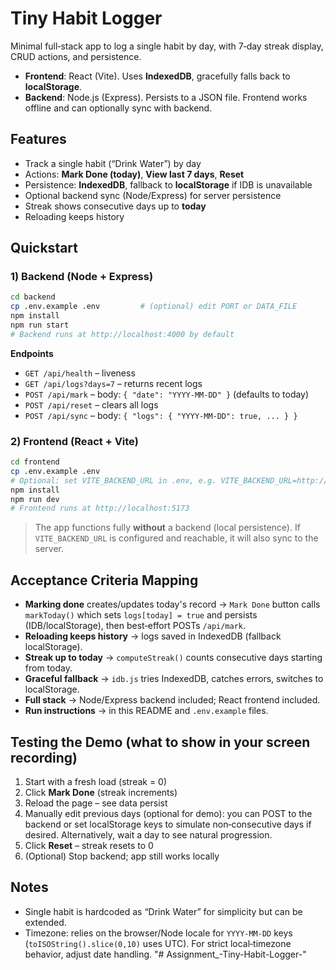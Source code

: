 # Tiny Habit Logger

Minimal full‑stack app to log a single habit by day, with 7‑day streak display, CRUD actions, and persistence.
- **Frontend**: React (Vite). Uses **IndexedDB**, gracefully falls back to **localStorage**.
- **Backend**: Node.js (Express). Persists to a JSON file. Frontend works offline and can optionally sync with backend.

## Features
- Track a single habit (“Drink Water”) by day
- Actions: **Mark Done (today)**, **View last 7 days**, **Reset**
- Persistence: **IndexedDB**, fallback to **localStorage** if IDB is unavailable
- Optional backend sync (Node/Express) for server persistence
- Streak shows consecutive days up to **today**
- Reloading keeps history

## Quickstart

### 1) Backend (Node + Express)
```bash
cd backend
cp .env.example .env         # (optional) edit PORT or DATA_FILE
npm install
npm run start
# Backend runs at http://localhost:4000 by default
```

**Endpoints**
- `GET /api/health` – liveness
- `GET /api/logs?days=7` – returns recent logs
- `POST /api/mark` – body: `{ "date": "YYYY-MM-DD" }` (defaults to today)
- `POST /api/reset` – clears all logs
- `POST /api/sync` – body: `{ "logs": { "YYYY-MM-DD": true, ... } }`

### 2) Frontend (React + Vite)
```bash
cd frontend
cp .env.example .env
# Optional: set VITE_BACKEND_URL in .env, e.g. VITE_BACKEND_URL=http://localhost:4000
npm install
npm run dev
# Frontend runs at http://localhost:5173
```

> The app functions fully **without** a backend (local persistence). If `VITE_BACKEND_URL` is configured and reachable, it will also sync to the server.

## Acceptance Criteria Mapping
- **Marking done** creates/updates today's record → `Mark Done` button calls `markToday()` which sets `logs[today] = true` and persists (IDB/localStorage), then best‑effort POSTs `/api/mark`.
- **Reloading keeps history** → logs saved in IndexedDB (fallback localStorage).
- **Streak up to today** → `computeStreak()` counts consecutive days starting from today.
- **Graceful fallback** → `idb.js` tries IndexedDB, catches errors, switches to localStorage.
- **Full stack** → Node/Express backend included; React frontend included.
- **Run instructions** → in this README and `.env.example` files.

## Testing the Demo (what to show in your screen recording)
1. Start with a fresh load (streak = 0)
2. Click **Mark Done** (streak increments)
3. Reload the page – see data persist
4. Manually edit previous days (optional for demo): you can POST to the backend or set localStorage keys to simulate non‑consecutive days if desired. Alternatively, wait a day to see natural progression.
5. Click **Reset** – streak resets to 0
6. (Optional) Stop backend; app still works locally

## Notes
- Single habit is hardcoded as “Drink Water” for simplicity but can be extended.
- Timezone: relies on the browser/Node locale for `YYYY‑MM‑DD` keys (`toISOString().slice(0,10)` uses UTC). For strict local‑timezone behavior, adjust date handling.
"# Assignment_-Tiny-Habit-Logger-" 
